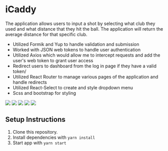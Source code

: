 # iCaddy

The application allows users to input a shot by selecting what club they used and what distance that they hit the ball. The application will return the average distance for that specific club.

- Utilized Formik and Yup to handle validation and submission
- Worked with JSON web tokens to handle user authentication
- Utilized Axios which would allow me to intercept requests and add the user's web token to grant user access
- Redirect users to dashboard from the log in page if they have a valid token/
- Utilized React Router to manage various pages of the application and handle redirects
- Utilized React-Select to create and style dropdown menu
- Scss and bootstrap for styling

<img src="https://user-images.githubusercontent.com/54158919/77349965-34bf1b80-6d12-11ea-8b95-93d088a7250b.png">

<img src="https://user-images.githubusercontent.com/54158919/77350020-499baf00-6d12-11ea-8f48-ae5f6e369184.png">

<img  src="https://user-images.githubusercontent.com/54158919/77350127-6df78b80-6d12-11ea-9fef-38f9e3636162.png">

<img src="https://user-images.githubusercontent.com/54158919/77350661-3c32f480-6d13-11ea-8bc0-d6e98ef02bb1.png">

<img src="https://user-images.githubusercontent.com/54158919/77350302-aac38280-6d12-11ea-85bf-733d8c9f192c.png">

## Setup Instructions

1. Clone this repository.
2. Install dependencies with `yarn install`
3. Start app with `yarn start`
